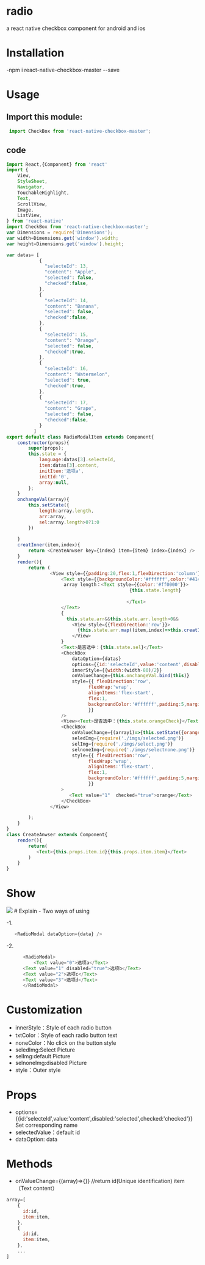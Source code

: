 # radio
a react native checkbox component for android and ios
# Installation
-npm i react-native-checkbox-master --save
# Usage
## Import this module:
```javascript
 import CheckBox from 'react-native-checkbox-master';
```

## code
```javascript
import React,{Component} from 'react'
import {
	View,
	StyleSheet,
	Navigator,
	TouchableHighlight,
	Text,
	ScrollView,
	Image,
	ListView,
} from 'react-native'
import CheckBox from 'react-native-checkbox-master';
var Dimensions = require('Dimensions');
var width=Dimensions.get('window').width;
var height=Dimensions.get('window').height;

var datas= [
            {
              "selecteId": 13,
              "content": "Apple",
              "selected": false,
			  "checked":false,
            },
            {
              "selecteId": 14,
              "content": "Banana",
              "selected": false,
			  "checked":false,
            },
            {
              "selecteId": 15,
              "content": "Orange",
              "selected": false,
			  "checked":true,
            },
            {
              "selecteId": 16,
              "content": "Watermelon",
              "selected": true,
			  "checked":true,
            },
            {
              "selecteId": 17,
              "content": "Grape",
              "selected": false,
			  "checked":false,
            }
          ]	  
export default class RadioModalItem extends Component{
	constructor(props){
		super(props);
		this.state = {
            language:datas[3].selecteId,
			item:datas[3].content,
			initItem:'选项a',
			initId:'0',
			array:null,
        };
	}
	onchangeVal(array){
	    this.setState({
			length:array.length,
			arr:array,
			sel:array.length>0?1:0
		})
	  
	}
	creatInner(item,index){
		return <CreateAnwser key={index} item={item} index={index} />
	}
	render(){
		return (
				<View style={{padding:20,flex:1,flexDirection:'column'}}>
				    <Text style={{backgroundColor:'#ffffff',color:'#414141',padding:5,}}>	 
                     array length：<Text style={{color:'#ff0000'}}>
											 {this.state.length}
											 
											</Text>
				    </Text>
					{
					  this.state.arr&&this.state.arr.length>0&&
					    <View style={{flexDirection:'row'}}>
						  {this.state.arr.map((item,index)=>this.creatInner(item,index))}
						</View>		
					}
					<Text>是否选中：{this.state.sel}</Text>
				    <CheckBox
					    dataOption={datas}
					    options={{id:'selecteId',value:'content',disabled:'selected',checked:'checked'}}
						innerStyle={{width:(width-80)/2}}
						onValueChange={this.onchangeVal.bind(this)}
						style={{ flexDirection:'row',
							  flexWrap:'wrap',
							  alignItems:'flex-start',
							  flex:1,
							  backgroundColor:'#ffffff',padding:5,marginTop:10
							  }} 
					/>
					<View><Text>是否选中：{this.state.orangeCheck}</Text></View>
					<CheckBox
						onValueChange={(array1)=>{this.setState({orangeCheck:array1.length>0?1:0})}}
						seledImg={require('./imgs/selected.png')}
						selImg={require('./imgs/select.png')}
						selnoneImg={require('./imgs/selectnone.png')}
						style={{ flexDirection:'row',
							  flexWrap:'wrap',
							  alignItems:'flex-start',
							  flex:1,
							  backgroundColor:'#ffffff',padding:5,marginTop:10
							  }} 
					>
					   <Text value="1"  checked="true">orange</Text>
					</CheckBox>
				</View>

		);
	}
}
class CreateAnwser extends Component{
	render(){
		return(
		   <Text>{this.props.item.id}{this.props.item.item}</Text>
		)
	}
}
```
# Show
<img src="https://github.com/antiantian/radio/blob/master/show.jpg"/>
# Explain
- Two ways of using

  -1.
```javascript
   <RadioModal dataOption={data} />
 ```
  -2. 
```javascript
      <RadioModal>
          <Text value="0">选项a</Text>
	  <Text value="1" disabled="true">选项b</Text>
	  <Text value="2">选项c</Text>
	  <Text value="3">选项d</Text>
      </RadioModal>
```
# Customization
- innerStyle：Style of each radio button
- txtColor：Style of each radio button text
- noneColor：No click on the button style
- seledImg:Select Picture
- selImg:default Picture
- selnoneImg:disabled Picture
- style：Outer style
# Props 
- options={{id:'selecteId',value:'content',disabled:'selected',checked:'checked'}}  Set corresponding name
- selectedValue：default id
- dataOption: data

# Methods

- onValueChange={(array)=>{}}  //return id(Unique identification) item（Text content）
```javascript 
array=[
	{
	  id:id,
	  item:item,
	},
	{
	  id:id,
	  item:item,
	},
	...
]
```
